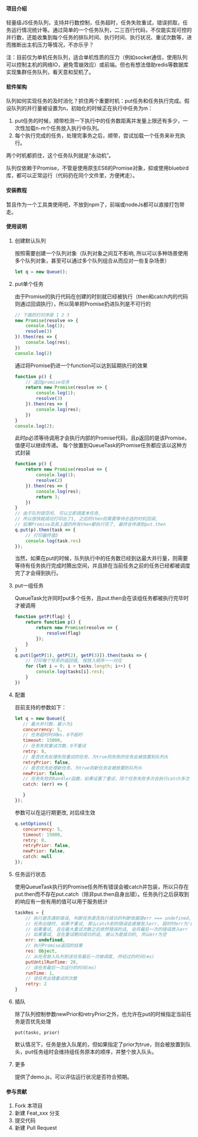 
#### 项目介绍
轻量级JS任务队列，支持并行数控制，任务超时，任务失败重试，错误抓取，任务运行情况统计等。通过简单的一个任务队列，二三百行代码，不仅能实现可控的并行数，还能收集到每个任务的排队时间、执行时间、执行状况、重试次数等，进而推断出主机压力等情况，不亦乐乎？

注：目前仅为单机任务队列，适合单机性质的压力（例如socket通信，使用队列可以控制主机的网络IO，避免雪崩效应）或前端。但也有想法借助redis等数据库实现集群任务队列，看天意和契机了。

#### 软件架构
队列如何实现任务的及时消化？抓住两个重要时机：put任务和任务执行完成。假设队列的并行量被设置为n，初始化的时候正在执行中任务为m：

1. put任务的时候，顺带检测一下执行中的任务数距离并发量上限还有多少，一次性加载n-m个任务放入执行中队列。
2. 每个执行完成的任务，处理完事务之后，顺带，尝试加载一个任务来补充执行。

两个时机都抓住，这个任务队列就是“永动机”。

队列仅依赖于Promise，不管是使用原生ES6的Promise对象，抑或使用bluebird库，都可以正常运行（代码扔在同个文件里，方便拷走）。

#### 安装教程

暂且作为一个工具类使用吧，不放到npm了，前端或nodeJs都可以直接打包带走。

#### 使用说明

1. 创建默认队列

    按照需要创建一个队列对象（队列对象之间互不影响, 所以可以多种场景使用多个队列对象，甚至可以通过多个队列组合从而应对一些复杂场景）

    ```javascript
    let q = new Queue();
    ```
2. put单个任务

    由于Promise的执行代码在创建的时刻就已经被执行（then和catch内的代码则通过回调执行），所以简单把Promise扔进队列是不可行的

    ```javascript
    // 下面的打印序是 1 2 3
    new Promise(resolve => {
        console.log(1);
        resolve(3)
    }).then(res => {
        console.log(res);
    })
    console.log(2)
    ```
    通过将Promise扔进一个function可以达到延期执行的效果
    ```javascript
    function p() {
        // 返回promise任务
        return new Promise(resolve => {
            console.log(1);
            resolve(3)
        }).then(res => {
            console.log(res);
        })
    }
    console.log(2);
    ```
    此时p必须等待调用才会执行内部的Promise代码，且p返回的是该Promise，值便可以继续传递。 每个放置到QueueTask的Promise任务都应该以这种方式封装
    ```javascript
    function p() {
        return new Promise(resolve => {
            console.log(1);
            resolve(2)
        }).then(res => {
            console.log(res);
            return 3;
        })
    }
    // 由于队列很空闲, 可以立即调度本任务,
    // 所以很快就成功打印出了1, 之后的then则需要等待合适的时机回调,
    // 如果Promise及其上面的所有then都执行完了, 最终会传递到put.then
    q.put(p).then(task => {
        // 打印最终值3
        console.log(task.res)
    });
    ```
    当然，如果在put的时候，队列执行中的任务数已经到达最大并行量，则需要等待有任务执行完成时腾出空间，并且排在当前任务之前的任务已经都被调度完了才会得到执行。

3. put一组任务

    QueueTask允许同时put多个任务，且put.then会在该组任务都被执行完毕时才被调用
    ```javascript
    function getP(flag) {
        return function p() {
            return new Promise(resolve => {
                resolve(flag)
            });
        }
    }
    q.put([getP(1), getP(2), getP(3)]).then(tasks => {
        // 打印每个任务的返回值, 按放入顺序一一对应
        for (let i = 0; i < tasks.length; i++) {
            console.log(tasks[i].res);
        }
    })
    ```

4. 配置

     目前支持的参数如下：
     ```javascript
     let q = new Queue({
        // 最大并行数，最小为1
        concurrency: 5,
        // 任务超时时间ms，0不超时
        timeout: 15000,
        // 任务失败重试次数，0不重试
        retry: 0,
        // 是否优先处理失败重试的任务，为true则失败的任务会被放置到队列头
        retryPrior: false,
        // 是否优先处理新任务，为true则新任务会被放置到队列头
        newPrior: false,
        // 任务失败的handler函数，如果设置了重试，同个任务失败多次会执行catch多次
        catch: (err) => {

        }
     });
     ```
     参数可以在运行期更改, 对后续生效
     ```javascript
     q.setOptions({
        concurrency: 5,
        timeout: 15000,
        retry: 0,
        retryPrior: false,
        newPrior: false,
        catch: null
     });
     ```

5. 任务运行状态

    使用QueueTask执行的Promise任务所有错误会被catch并包装，所以只存在put.then而不存在put.catch（除非put.then自身出错）。任务执行之后获取到的响应有一些有用的值可以用于服务统计
    ```javascript
    taskRes = {
        // 执行是否遇到错误, 判断任务是否执行成功的判断依据是err === undefined, err为任何其它值都代表了运行失败。
        // 任务出错时, 如果不重试, 那么catch到的错误会直接放入err, 超时时err为'queue_timeout'
        // 如果重试, 且在最大重试次数之后依然错误的话, 会将最后一次的错误放入err
        // 如果重试, 且在重试期间成功的话, 被认为是成功的, 所以err为空
        err: undefined,
        // 执行Promise返回的结果
        res: Object,
        // 从任务放入队列到该任务最后一次被调度, 所经过的时间(ms)
        putUntilRunTime: 20,
        // 该任务最后一次运行的时间(ms)
        runTime: 1,
        // 该任务出错重试的次数
        retry: 2
    }
    ```
6. 插队

    除了队列控制参数newPrior和retryPrior之外，也允许在put的时候指定当前任务是否优先处理
    ```
    put(tasks, prior)
    ```
    默认情况下，任务是放入队尾的，但如果指定了prior为true，则会被放置到队头，put任务组时会维持组任务原本的顺序，并整个放入队头。
        
7. 更多

    提供了demo.js，可以评估运行状况是否符合预期。

#### 参与贡献

1. Fork 本项目
2. 新建 Feat_xxx 分支
3. 提交代码
4. 新建 Pull Request

